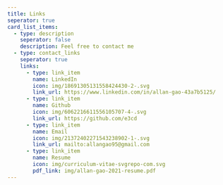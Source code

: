 ```yaml
---
title: Links
seperator: true
card_list_items:
  - type: description
    seperator: false
    description: Feel free to contact me
  - type: contact_links
    seperator: true
    links:
      - type: link_item
        name: LinkedIn
        icon: img/18691305131558424430-2-.svg
        link_url: https://www.linkedin.com/in/allan-gao-43a7b5125/
      - type: link_item
        name: Github
        icon: img/6062216611556105707-4-.svg
        link_url: https://github.com/e3cd
      - type: link_item
        name: Email
        icon: img/21372402271543238902-1-.svg
        link_url: mailto:allangao95@gmail.com
      - type: link_item
        name: Resume
        icon: img/curriculum-vitae-svgrepo-com.svg
        pdf_link: img/allan-gao-2021-resume.pdf
---
```

